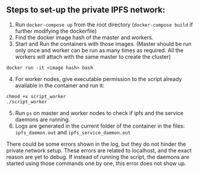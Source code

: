 ## Steps to set-up the private IPFS network:

1. Run `docker-compose up` from the root directory (`docker-compose build` if further modifying the dockerfile)
2. Find the docker image hash of the master and workers.
3. Start and Run the containers with those images. (Master should be run only once and worker can be run as many times as required. All the workers will attach with the same master to create the cluster) 
  ```
  docker run -it <image hash> bash
  ```
 
4. For worker nodes, give executable permission to the script already available in the container and run it:
```
chmod +x script_worker
./script_worker
```
5. Run `ps` on master and worker nodes to check if ipfs and the service daemons are running.
6. Logs are generated in the current folder of the container in the files: `ipfs_daemon.out` and `ipfs_service_daemon.out`

There could be some errors shown in the log, but they do not hinder the private network setup. These errors are related to localhost, and the exact reason are yet to debug. 
If instead of running the script, the daemons are started using those commands one by one, this error does not show up. 
